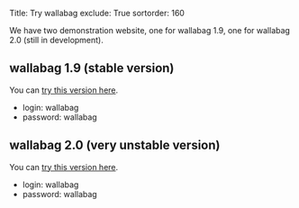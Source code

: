 Title: Try wallabag
exclude: True
sortorder: 160

We have two demonstration website, one for wallabag 1.9, one for wallabag 2.0 (still in development).

## wallabag 1.9 (stable version)

You can [try this version here](http://demo.wallabag.org).

* login: wallabag
* password: wallabag


## wallabag 2.0 (very unstable version)

You can [try this version here](http://v2.wallabag.org).

* login: wallabag
* password: wallabag
